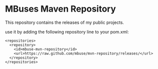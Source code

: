 # MBuses Maven Repository

This repository contains the releases of my public projects.

use it by adding the following repository line to your pom.xml:



    <repositories>
      <repository>
        <id>mbuse-mvn-repository</id>
        <url>https://raw.github.com/mbuse/mvn-repository/releases/</url>
      </repository>
    </repositories>

